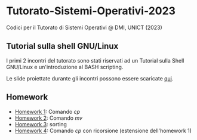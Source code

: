 # Tutorato-Sistemi-Operativi-2023
Codici per il Tutorato di Sistemi Operativi @ DMI, UNICT (2023)

## Tutorial sulla shell GNU/Linux
I primi 2 incontri del tutorato sono stati riservati ad un Tutorial sulla Shell GNU/Linux e un'introduzione al BASH scripting.

Le slide proiettate durante gli incontri possono essere scaricate [qui](./shell/tutorial-shell.pdf).

## Homework
- [Homework 1](./homework/homework-1/): Comando *cp*
- [Homework 2](./homework/homework-2/): Comando *mv*
- [Homework 3](./homework/homework-3/): sorting
- [Homework 4](./homework/homework-4/): Comando *cp* con ricorsione (estensione dell'homework 1)

<!-- ## Exams
- [Morra Cinese](./exams/morra-cinese/)
- [Seek Time](./exams/seek-time/)
- [Raid Simulator](./exams/raid-simulator/)
- [Polynomials](./exams/polynomials/)
- [Binary Search Tree](./exams/binary-search-tree/) -->
